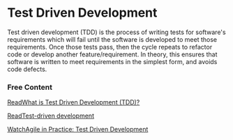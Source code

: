 # Test Driven Development

Test driven development (TDD) is the process of writing tests for software's requirements which will fail until the software is developed to meet those requirements. Once those tests pass, then the cycle repeats to refactor code or develop another feature/requirement. In theory, this ensures that software is written to meet requirements in the simplest form, and avoids code defects.

### Free Content

[ReadWhat is Test Driven Development (TDD)?](https://www.guru99.com/test-driven-development.html)

[ReadTest-driven development](https://www.ibm.com/garage/method/practices/code/practice\_test\_driven\_development/)

[WatchAgile in Practice: Test Driven Development](https://youtu.be/uGaNkTahrIw)
